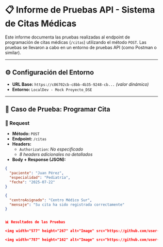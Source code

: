 # 📋 Informe de Pruebas API - Sistema de Citas Médicas

Este informe documenta las pruebas realizadas al endpoint de programación de citas médicas (`/citas`) utilizando el método `POST`. Las pruebas se llevaron a cabo en un entorno de pruebas API (como Postman o similar).

---

## ⚙️ Configuración del Entorno

- **URL Base:** `https://c86702cb-c8bb-4b35-9248-cb...` *(valor dinámico)*
- **Entorno:** `LocalDev - Mock Proyecto_DSE`

---

## 🧪 Caso de Prueba: Programar Cita

### 🔹 Request

- **Método:** `POST`  
- **Endpoint:** `/citas`  
- **Headers:**
  - `Authorization`: *No especificado*
  - *8 headers adicionales no detallados*
- **Body + Response (JSON):**

```json
{
  "paciente": "Juan Pérez",
  "especialidad": "Pediatría",
  "fecha": "2025-07-22"
}

{
  "centroAsignado": "Centro Médico Sur",
  "mensaje": "Su cita ha sido registrada correctamente"
}


📊 Resultados de las Pruebas

<img width="577" height="267" alt="Image" src="https://github.com/user-attachments/assets/b85cd1c5-faae-434a-8b13-a03a22b81007" />

<img width="787" height="162" alt="Image" src="https://github.com/user-attachments/assets/6d504828-8005-41e8-8a11-da6e83acc8f7" />

